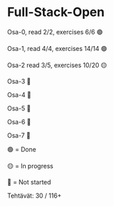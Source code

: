 # Full-Stack-Open

Osa-0, read 2/2, exercises 6/6 🟢

Osa-1, read 4/4, exercises 14/14 🟢

Osa-2 read 3/5, exercises 10/20 🟡

Osa-3 🔴

Osa-4 🔴

Osa-5 🔴

Osa-6 🔴

Osa-7 🔴

🟢 = Done

🟡 = In progress

🔴 = Not started

Tehtävät: 
30 / 116+
